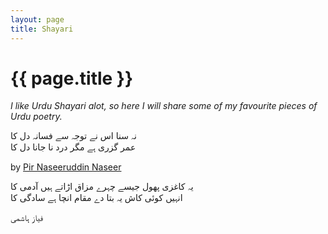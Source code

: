 ```yaml
---
layout: page
title: Shayari
---
```

<h1 class="center">{{ page.title }}</h1>

_I like Urdu Shayari alot, so here I will share some of my favourite pieces of Urdu poetry._  

<div class="center">
<p class="sher">
نہ سنا اس نے توجہ سے فسانہ دل کا <br>
عمر گزری ہے مگر درد نا جانا دل کا<br>
</p>
by <a href="https://sufinama.org/kalaam/un-ke-andaaz-e-karam-un-pe-vo-aanaa-dil-kaa-pir-naseeruddin-naseer-kalaam-18">Pir Naseeruddin Naseer</a>
<p class="sher">
یہ کاغزی پھول جیسے چہرے مزاق اڑاتے ہیں آدمی کا <br>
انہیں کوئی کاش یہ بتا دے مقام انچا ہے سادگی کا <br>

 </p>
<span class="urdu"> فیاز ہاشمی</span>
 
</div>

